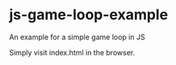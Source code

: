 # js-game-loop-example
An example for a simple game loop in JS

Simply visit index.html in the browser.